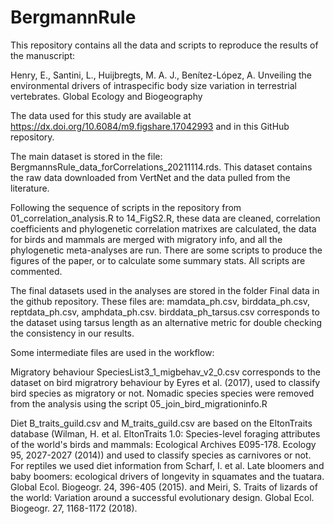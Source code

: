 # BergmannRule

This repository contains all the data and scripts to reproduce the results of the manuscript: 

Henry, E., Santini, L., Huijbregts, M. A. J., Benítez-López, A. Unveiling the environmental drivers of intraspecific body size variation in terrestrial vertebrates. Global Ecology and Biogeography

The data used for this study are available at https://dx.doi.org/10.6084/m9.figshare.17042993 and in this GitHub repository. 

The main dataset is stored in the file: BergmannsRule_data_forCorrelations_20211114.rds. This dataset contains the raw data downloaded from VertNet and the data pulled from the literature. 

Following the sequence of scripts in the repository from 01_correlation_analysis.R to 14_FigS2.R, these data are cleaned, correlation coefficients and phylogenetic correlation matrixes are calculated, the data for birds and mammals are merged with migratory info, and all the phylogenetic meta-analyses are run. There are some scripts to produce the figures of the paper, or to calculate some summary stats. All scripts are commented.

The final datasets used in the analyses are stored in the folder Final data in the github repository. These files are: mamdata_ph.csv, birddata_ph.csv, reptdata_ph.csv, amphdata_ph.csv. birddata_ph_tarsus.csv corresponds to the dataset using tarsus length as an alternative metric for double checking the consistency in our results.

Some intermediate files are used in the workflow:

Migratory behaviour
SpeciesList3_1_migbehav_v2_0.csv corresponds to the dataset on bird migratrory behaviour by Eyres et al. (2017), used to classify bird species as migratory or not. Nomadic species species were removed from the analysis using the script 05_join_bird_migrationinfo.R

Diet
B_traits_guild.csv and M_traits_guild.csv are based on the EltonTraits database (Wilman, H. et al. EltonTraits 1.0: Species-level foraging attributes of the world's birds and mammals: Ecological Archives E095-178. Ecology 95, 2027-2027 (2014)) and used to classify species as carnivores or not. For reptiles we used diet information from Scharf, I. et al. Late bloomers and baby boomers: ecological drivers of longevity in squamates and the tuatara. Global Ecol. Biogeogr. 24, 396-405 (2015). and Meiri, S. Traits of lizards of the world: Variation around a successful evolutionary design. Global Ecol. Biogeogr. 27, 1168-1172 (2018).
